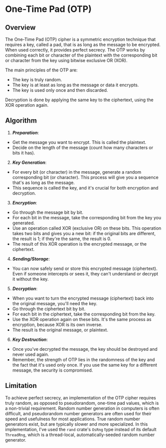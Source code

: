 # One-Time Pad (OTP)

## Overview

The One-Time Pad (OTP) cipher is a symmetric encryption technique that requires a key, called a pad, that is as long as the message to be encrypted. When used correctly, it provides perfect secrecy. The OTP works by combining each bit or character of the plaintext with the corresponding bit or character from the key using bitwise exclusive OR (XOR).

The main principles of the OTP are:

* The key is truly random.
* The key is at least as long as the message or data it encrypts.
* The key is used only once and then discarded.

Decryption is done by applying the same key to the ciphertext, using the XOR operation again.

## Algorithm

1. ***Preparation***:

* Get the message you want to encrypt. This is called the plaintext.
* Decide on the length of the message (count how many characters or bits it has).

2. ***Key Generation***:

* For every bit (or character) in the message, generate a random corresponding bit (or character). This process will give you a sequence that's as long as the message.
* This sequence is called the key, and it's crucial for both encryption and decryption.

3. ***Encryption***:

* Go through the message bit by bit.
* For each bit in the message, take the corresponding bit from the key you generated.
* Use an operation called XOR (exclusive OR) on these bits. This operation takes two bits and gives you a new bit: if the original bits are different, the result is 1; if they're the same, the result is 0.
* The result of this XOR operation is the encrypted message, or the ciphertext.

4. ***Sending/Storage***:

* You can now safely send or store this encrypted message (ciphertext). Even if someone intercepts or sees it, they can't understand or decrypt it without the key.

5. ***Decryption***:

* When you want to turn the encrypted message (ciphertext) back into the original message, you'll need the key.
* Go through the ciphertext bit by bit.
* For each bit in the ciphertext, take the corresponding bit from the key.
* Use the XOR operation again on these bits. It's the same process as encryption, because XOR is its own inverse.
* The result is the original message, or plaintext.

6. ***Key Destruction***:

* Once you've decrypted the message, the key should be destroyed and never used again.
* Remember, the strength of OTP lies in the randomness of the key and the fact that it's used only once. If you use the same key for a different message, the security is compromised.

## Limitation

To achieve perfect secrecy, an implementation of the OTP cipher requires truly random, as opposed to pseudorandom, one-time pad values, which is a non-trivial requirement. Random number generation in computers is often difficult, and pseudorandom number generators are often used for their speed and usefulness for most applications. True random number generators exist, but are typically slower and more specialized. In this implementation, I've used the `rand` crate's `OsRng` type instead of its default `ThreadRng`, which is a thread-local, automatically-seeded random number generator.
